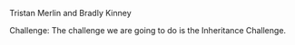 Tristan Merlin and Bradly Kinney

Challenge:
The challenge we are going to do is the Inheritance Challenge.